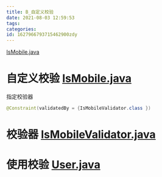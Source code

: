 ```yaml
---
title: B_自定义校验
date: 2021-08-03 12:59:53
tags: 
categories: 
id: 1627966793715462900zdy 
---
```






 [IsMobile.java](demo\src\main\java\com\example\demo\validation\IsMobile.java) 



# 自定义校验  [IsMobile.java](demo\src\main\java\com\example\demo\validation\IsMobile.java) 

指定校验器

```java
@Constraint(validatedBy = {IsMobileValidator.class })
```

# 校验器 [IsMobileValidator.java](demo\src\main\java\com\example\demo\validation\IsMobileValidator.java) 

# 使用校验 [User.java](demo\src\main\java\com\example\demo\entity\User.java) 
